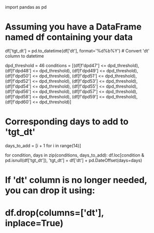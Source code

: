 import pandas as pd

# Assuming you have a DataFrame named df containing your data
df['tgt_dt'] = pd.to_datetime(df['dt'], format='%d%b%Y')  # Convert 'dt' column to datetime

dpd_threshold = 46
conditions = [(df[f'dpd47'] <= dpd_threshold),
              (df[f'dpd48'] <= dpd_threshold),
              (df[f'dpd49'] <= dpd_threshold),
              (df[f'dpd50'] <= dpd_threshold),
              (df[f'dpd51'] <= dpd_threshold),
              (df[f'dpd52'] <= dpd_threshold),
              (df[f'dpd53'] <= dpd_threshold),
              (df[f'dpd54'] <= dpd_threshold),
              (df[f'dpd55'] <= dpd_threshold),
              (df[f'dpd56'] <= dpd_threshold),
              (df[f'dpd57'] <= dpd_threshold),
              (df[f'dpd58'] <= dpd_threshold),
              (df[f'dpd59'] <= dpd_threshold),
              (df[f'dpd60'] <= dpd_threshold)]

# Corresponding days to add to 'tgt_dt'
days_to_add = [i + 1 for i in range(14)]

for condition, days in zip(conditions, days_to_add):
    df.loc[condition & pd.isnull(df['tgt_dt']), 'tgt_dt'] = df['dt'] + pd.DateOffset(days=days)

# If 'dt' column is no longer needed, you can drop it using:
# df.drop(columns=['dt'], inplace=True)


